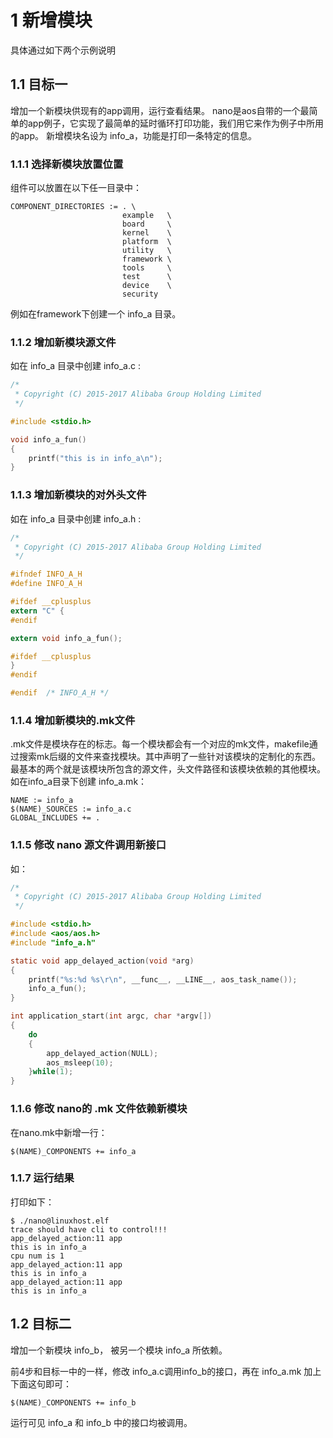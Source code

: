 # 1 新增模块
具体通过如下两个示例说明
## 1.1	目标一
增加一个新模块供现有的app调用，运行查看结果。
nano是aos自带的一个最简单的app例子，它实现了最简单的延时循环打印功能，我们用它来作为例子中所用的app。
新增模块名设为 info_a，功能是打印一条特定的信息。
### 1.1.1	选择新模块放置位置
组件可以放置在以下任一目录中：
```
COMPONENT_DIRECTORIES := . \
                         example   \
                         board     \
                         kernel    \
                         platform  \
                         utility   \
                         framework \
                         tools     \
                         test      \
                         device    \
                         security
```
例如在framework下创建一个 info_a 目录。
### 1.1.2	增加新模块源文件
如在 info_a 目录中创建 info_a.c :
```C
/*
 * Copyright (C) 2015-2017 Alibaba Group Holding Limited
 */

#include <stdio.h>

void info_a_fun()
{
	printf("this is in info_a\n");
}

```
### 1.1.3	增加新模块的对外头文件
如在 info_a 目录中创建 info_a.h :
```C	
/*
 * Copyright (C) 2015-2017 Alibaba Group Holding Limited
 */

#ifndef INFO_A_H
#define INFO_A_H

#ifdef __cplusplus
extern "C" {
#endif

extern void info_a_fun();

#ifdef __cplusplus
}
#endif

#endif  /* INFO_A_H */
```
### 1.1.4	增加新模块的.mk文件
.mk文件是模块存在的标志。每一个模块都会有一个对应的mk文件，makefile通过搜索mk后缀的文件来查找模块。其中声明了一些针对该模块的定制化的东西。最基本的两个就是该模块所包含的源文件，头文件路径和该模块依赖的其他模块。如在info_a目录下创建 info_a.mk：
```
NAME := info_a
$(NAME)_SOURCES := info_a.c
GLOBAL_INCLUDES += .
```
### 1.1.5	修改 nano 源文件调用新接口
如：
```C
/*
 * Copyright (C) 2015-2017 Alibaba Group Holding Limited
 */

#include <stdio.h>
#include <aos/aos.h>
#include "info_a.h"

static void app_delayed_action(void *arg)
{
    printf("%s:%d %s\r\n", __func__, __LINE__, aos_task_name());
    info_a_fun();	
}

int application_start(int argc, char *argv[])
{
    do
    {
        app_delayed_action(NULL);
        aos_msleep(10);
    }while(1);
}
```
### 1.1.6	修改 nano的 .mk 文件依赖新模块
在nano.mk中新增一行：
```
$(NAME)_COMPONENTS += info_a
```
### 1.1.7	运行结果
打印如下：
```
$ ./nano@linuxhost.elf 
trace should have cli to control!!!
app_delayed_action:11 app
this is in info_a
cpu num is 1
app_delayed_action:11 app
this is in info_a
app_delayed_action:11 app
this is in info_a
```
## 1.2	目标二
增加一个新模块 info_b， 被另一个模块 info_a 所依赖。

前4步和目标一中的一样，修改 info_a.c调用info_b的接口，再在 info_a.mk 加上下面这句即可：
```
$(NAME)_COMPONENTS += info_b
```
运行可见 info_a 和 info_b 中的接口均被调用。
